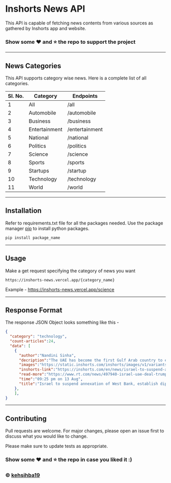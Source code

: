 # Inshorts News API 

This API is capable of fetching news contents from various sources as gathered by Inshorts app and website.


### Show some :heart: and :star: the repo to support the project
---
## News Categories

This API supports category wise news. Here is a complete list of all categories.

| Sl. No.  | Category | Endpoints |
| --- | --- | --- |
| 1 | All | /all | 
| 2 | Automobile | /automobile |
| 3 | Business | /business | 
| 4 | Entertainment | /entertainment | 
| 5 | National | /national | 
| 6 | Politics | /politics | 
| 7 | Science | /science | 
| 8 | Sports | /sports | 
| 9 | Startups | /startup |
| 10 | Technology | /technology | 
| 11 | World | /world | 

---
## Installation

Refer to requirements.txt file for all the packages needed.
Use the package manager [pip](https://pip.pypa.io/en/stable/) to install python packages.

```bash
pip install package_name
```

---

## Usage

Make a get request specifying the category of news you want
```
https://inshorts-news.vercel.app/{category_name}
```
Example - https://inshorts-news.vercel.app/science

---

## Response Format

The response JSON Object looks something like this - 

```JSON
{
  "category": "technology",
  "count-articles":24,
  "data": [
    {
      "author":"Nandini Sinha",
      "decription":"The UAE has become the first Gulf Arab country to establish diplomatic relations with Israel in a \"historic deal\" brokered by US President Donald Trump. Under the deal, Israel will suspend its annexation of the occupied West Bank to focus on improving relations with the Arab and Muslim world, a joint statement by the US, UAE and Israel read.",
      "images":"https://static.inshorts.com/inshorts/images/v1/variants/jpg/m/2020/08_aug/13_thu/img_1597332122442_79.jpg?",
      "inshorts-link":"https://inshorts.com/en/news/israel-to-suspend-annexation-of-west-bank-establish-diplomatic-ties-with-uae-1597334118265",
      "read-more":"https://www.rt.com/news/497940-israel-uae-deal-trump-palestine/amp/?utm_campaign=fullarticle&utm_medium=referral&utm_source=inshorts ",
      "time":"09:25 pm on 13 Aug",
      "title":"Israel to suspend annexation of West Bank, establish diplomatic ties with UAE"
    },
    ],
}
```
---
## Contributing
Pull requests are welcome. For major changes, please open an issue first to discuss what you would like to change.

Please make sure to update tests as appropriate.


### Show some :heart: and :star: the repo in case you liked it :)

### © [kehsihba19](https://bit.ly/kehsihba19)
